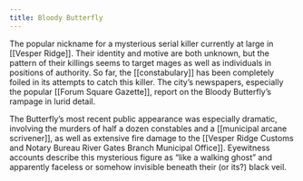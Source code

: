 ```yaml
---
title: Bloody Butterfly
---
```


The popular nickname for a mysterious serial killer currently at large in [[Vesper Ridge]]. Their identity and motive are both unknown, but the pattern of their killings seems to target mages as well as individuals in positions of authority. So far, the [[constabulary]] has been completely foiled in its attempts to catch this killer. The city’s newspapers, especially the popular [[Forum Square Gazette]], report on the Bloody Butterfly’s rampage in lurid detail.

The Butterfly’s most recent public appearance was especially dramatic, involving the murders of half a dozen constables and a [[municipal arcane scrivener]], as well as extensive fire damage to the [[Vesper Ridge Customs and Notary Bureau River Gates Branch Municipal Office]]. Eyewitness accounts describe this mysterious figure as “like a walking ghost” and apparently faceless or somehow invisible beneath their (or its?) black veil.